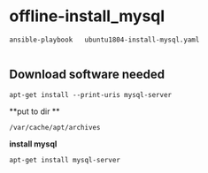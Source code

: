 #   offline-install_mysql



```
ansible-playbook   ubuntu1804-install-mysql.yaml


```



##  Download software needed
```
apt-get install --print-uris mysql-server
```

**put to dir **
```
/var/cache/apt/archives
```


**install mysql**
```
apt-get install mysql-server
```

